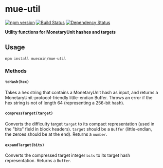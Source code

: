 # mue-util

[![npm version](https://img.shields.io/npm/v/mue-util.svg)](https://www.npmjs.com/package/muecoin/mue-util)
[![Build Status](https://travis-ci.org/muecoin/mue-util.svg?branch=master)](https://travis-ci.org/muecoin/mue-util)
[![Dependency Status](https://david-dm.org/muecoin/mue-util.svg)](https://david-dm.org/muecoin/mue-util)

**Utility functions for MonetaryUnit hashes and targets**

## Usage

`npm install muecoin/mue-util`

### Methods

#### `toHash(hex)`

Takes a hex string that contains a MonetaryUnit hash as input, and returns a MonetaryUnit-protocol-friendly little-endian Buffer. Throws an error if the hex string is not of length 64 (representing a 256-bit hash).

#### `compressTarget(target)`

Converts the difficulty target `target` to its compact representation (used in the "bits" field in block headers). `target` should be a `Buffer` (little-endian, the zeroes should be at the end). Returns a `number`.

#### `expandTarget(bits)`

Converts the compressed target integer `bits` to its target hash representation. Returns a `Buffer`.
